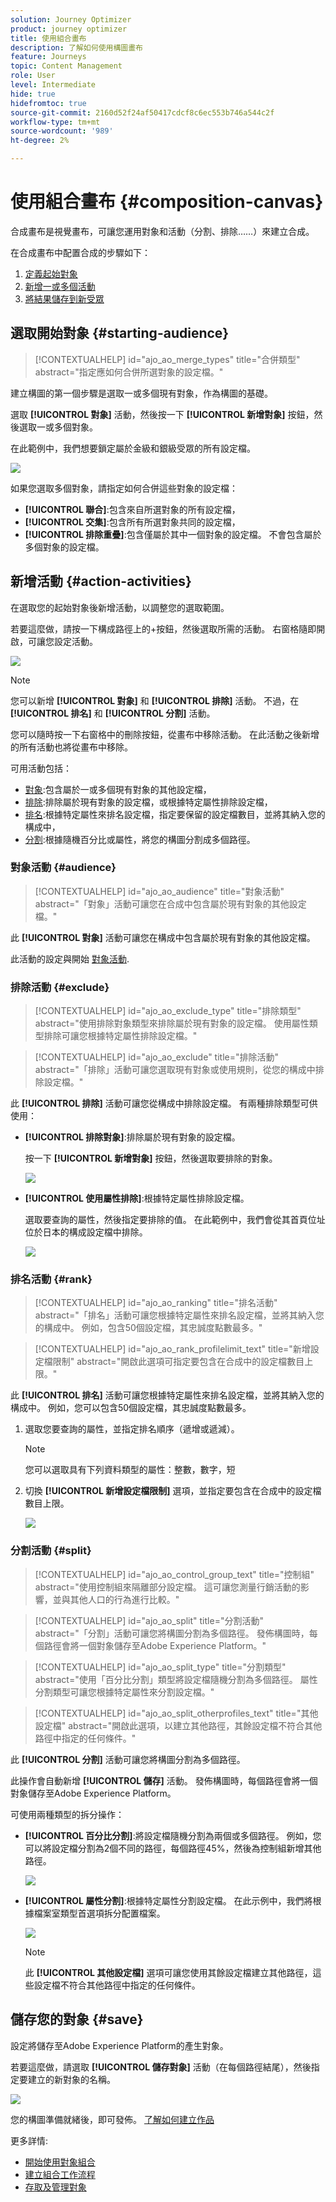 ```yaml
---
solution: Journey Optimizer
product: journey optimizer
title: 使用組合畫布
description: 了解如何使用構圖畫布
feature: Journeys
topic: Content Management
role: User
level: Intermediate
hide: true
hidefromtoc: true
source-git-commit: 2160d52f24af50417cdcf8c6ec553b746a544c2f
workflow-type: tm+mt
source-wordcount: '989'
ht-degree: 2%

---
```


# 使用組合畫布 {#composition-canvas}

合成畫布是視覺畫布，可讓您運用對象和活動（分割、排除……）來建立合成。

在合成畫布中配置合成的步驟如下：

1. [定義起始對象](#starting-audience)
1. [新增一或多個活動](#action-activities)
1. [將結果儲存到新受眾](#save)

## 選取開始對象 {#starting-audience}

>[!CONTEXTUALHELP]
>id="ajo_ao_merge_types"
>title="合併類型"
>abstract="指定應如何合併所選對象的設定檔。"

建立構圖的第一個步驟是選取一或多個現有對象，作為構圖的基礎。

選取 **[!UICONTROL 對象]** 活動，然後按一下 **[!UICONTROL 新增對象]** 按鈕，然後選取一或多個對象。

在此範例中，我們想要鎖定屬於金級和銀級受眾的所有設定檔。

![](assets/audiences-starting-audience.png)

如果您選取多個對象，請指定如何合併這些對象的設定檔：

* **[!UICONTROL 聯合]**:包含來自所選對象的所有設定檔，
* **[!UICONTROL 交集]**:包含所有所選對象共同的設定檔，
* **[!UICONTROL 排除重疊]**:包含僅屬於其中一個對象的設定檔。 不會包含屬於多個對象的設定檔。

## 新增活動 {#action-activities}

在選取您的起始對象後新增活動，以調整您的選取範圍。

若要這麼做，請按一下構成路徑上的+按鈕，然後選取所需的活動。 右窗格隨即開啟，可讓您設定活動。

![](assets/audiences-select-activity.png)

>[!NOTE]
>
>您可以新增 **[!UICONTROL 對象]** 和 **[!UICONTROL 排除]** 活動。 不過，在 **[!UICONTROL 排名]** 和 **[!UICONTROL 分割]** 活動。

您可以隨時按一下右窗格中的刪除按鈕，從畫布中移除活動。 在此活動之後新增的所有活動也將從畫布中移除。

可用活動包括：

* [對象](#audience):包含屬於一或多個現有對象的其他設定檔，
* [排除](#exclude):排除屬於現有對象的設定檔，或根據特定屬性排除設定檔，
* [排名](#rank):根據特定屬性來排名設定檔，指定要保留的設定檔數目，並將其納入您的構成中，
* [分割](#split):根據隨機百分比或屬性，將您的構圖分割成多個路徑。

### 對象活動 {#audience}

>[!CONTEXTUALHELP]
>id="ajo_ao_audience"
>title="對象活動"
>abstract="「對象」活動可讓您在合成中包含屬於現有對象的其他設定檔。"

此 **[!UICONTROL 對象]** 活動可讓您在構成中包含屬於現有對象的其他設定檔。

此活動的設定與開始 [對象活動](#starting-audience).

### 排除活動 {#exclude}

>[!CONTEXTUALHELP]
>id="ajo_ao_exclude_type"
>title="排除類型"
>abstract="使用排除對象類型來排除屬於現有對象的設定檔。 使用屬性類型排除可讓您根據特定屬性排除設定檔。"

>[!CONTEXTUALHELP]
>id="ajo_ao_exclude"
>title="排除活動"
>abstract="「排除」活動可讓您選取現有對象或使用規則，從您的構成中排除設定檔。"

此 **[!UICONTROL 排除]** 活動可讓您從構成中排除設定檔。 有兩種排除類型可供使用：

* **[!UICONTROL 排除對象]**:排除屬於現有對象的設定檔。

   按一下 **[!UICONTROL 新增對象]** 按鈕，然後選取要排除的對象。

   ![](assets/audiences-exclude-audience.png)

* **[!UICONTROL 使用屬性排除]**:根據特定屬性排除設定檔。

   選取要查詢的屬性，然後指定要排除的值。 在此範例中，我們會從其首頁位址位於日本的構成設定檔中排除。

   ![](assets/audiences-exclude-attribute.png)

### 排名活動 {#rank}

>[!CONTEXTUALHELP]
>id="ajo_ao_ranking"
>title="排名活動"
>abstract="「排名」活動可讓您根據特定屬性來排名設定檔，並將其納入您的構成中。 例如，包含50個設定檔，其忠誠度點數最多。"

>[!CONTEXTUALHELP]
>id="ajo_ao_rank_profilelimit_text"
>title="新增設定檔限制"
>abstract="開啟此選項可指定要包含在合成中的設定檔數目上限。"

此 **[!UICONTROL 排名]** 活動可讓您根據特定屬性來排名設定檔，並將其納入您的構成中。 例如，您可以包含50個設定檔，其忠誠度點數最多。

1. 選取您要查詢的屬性，並指定排名順序（遞增或遞減）。

   >[!NOTE]
   >
   >您可以選取具有下列資料類型的屬性：整數，數字，短 <!--(other?)-->

1. 切換 **[!UICONTROL 新增設定檔限制]** 選項，並指定要包含在合成中的設定檔數目上限。

   ![](assets/audiences-rank.png)

### 分割活動 {#split}

>[!CONTEXTUALHELP]
>id="ajo_ao_control_group_text"
>title="控制組"
>abstract="使用控制組來隔離部分設定檔。 這可讓您測量行銷活動的影響，並與其他人口的行為進行比較。"

>[!CONTEXTUALHELP]
>id="ajo_ao_split"
>title="分割活動"
>abstract="「分割」活動可讓您將構圖分割為多個路徑。 發佈構圖時，每個路徑會將一個對象儲存至Adobe Experience Platform。"

>[!CONTEXTUALHELP]
>id="ajo_ao_split_type"
>title="分割類型"
>abstract="使用「百分比分割」類型將設定檔隨機分割為多個路徑。 屬性分割類型可讓您根據特定屬性來分割設定檔。"

>[!CONTEXTUALHELP]
>id="ajo_ao_split_otherprofiles_text"
>title="其他設定檔"
>abstract="開啟此選項，以建立其他路徑，其餘設定檔不符合其他路徑中指定的任何條件。"

此 **[!UICONTROL 分割]** 活動可讓您將構圖分割為多個路徑。

此操作會自動新增 **[!UICONTROL 儲存]** 活動。 發佈構圖時，每個路徑會將一個對象儲存至Adobe Experience Platform。

可使用兩種類型的拆分操作：

* **[!UICONTROL 百分比分割]**:將設定檔隨機分割為兩個或多個路徑。 例如，您可以將設定檔分割為2個不同的路徑，每個路徑45%，然後為控制組新增其他路徑。

   ![](assets/audiences-split-percentage.png)

* **[!UICONTROL 屬性分割]**:根據特定屬性分割設定檔。 在此示例中，我們將根據檔案室類型首選項拆分配置檔案。

   ![](assets/audiences-split.png)

   >[!NOTE]
   >
   >此 **[!UICONTROL 其他設定檔]** 選項可讓您使用其餘設定檔建立其他路徑，這些設定檔不符合其他路徑中指定的任何條件。

## 儲存您的對象 {#save}

設定將儲存至Adobe Experience Platform的產生對象。

若要這麼做，請選取 **[!UICONTROL 儲存對象]** 活動（在每個路徑結尾），然後指定要建立的新對象的名稱。

![](assets/audiences-publish.png)

您的構圖準備就緒後，即可發佈。 [了解如何建立作品](create-compositions.md)

更多詳情:

* [開始使用對象組合](get-started-audience-orchestration.md)
* [建立組合工作流程](create-compositions.md)
* [存取及管理對象](access-audiences.md)
